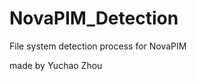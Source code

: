 NovaPIM_Detection
=================

File system detection process for NovaPIM

made by Yuchao Zhou
